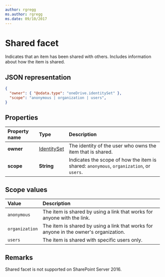 ```yaml
---
author: rgregg
ms.author: rgregg
ms.date: 09/10/2017
---
```

# Shared facet

Indicates that an item has been shared with others. Includes information about
how the item is shared.

## JSON representation

<!-- { "blockType": "resource", "@odata.type": "oneDrive.shared" } -->

```json
{
  "owner": { "@odata.type": "oneDrive.identitySet" },
  "scope": "anonymous | organization | users",
}
```

## Properties

| Property name      | Type                                       | Description                                                                             |
|:-------------------|:-------------------------------------------|:----------------------------------------------------------------------------------------|
| **owner**          | [IdentitySet](../resources/identitySet.md) | The identity of the user who owns the item that is shared.                              |
| **scope**          | **String**                                 | Indicates the scope of how the item is shared: `anonymous`, `organization`, or `users`. |

## Scope values

| Value          | Description                                                                           |
|:---------------|:--------------------------------------------------------------------------------------|
| `anonymous`    | The item is shared by using a link that works for anyone with the link.               |
| `organization` | The item is shared by using a link that works for anyone in the owner's organization. |
| `users`        | The item is shared with specific users only.                                          |

## Remarks

Shared facet is not supported on SharePoint Server 2016.

<!-- {
  "type": "#page.annotation",
  "description": "The shared facet provides info about shared items.",
  "keywords": "shared,share,item,facet,onedrive",
  "section": "documentation",
  "tocPath": "Facets/Shared"
} -->
